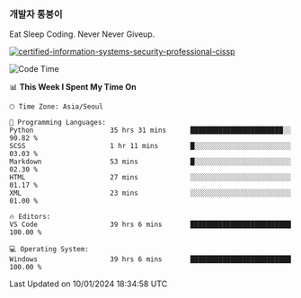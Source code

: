 ### 개발자 통붕이
Eat Sleep Coding.
Never Never Giveup.

[![certified-information-systems-security-professional-cissp](https://user-images.githubusercontent.com/44606727/157613689-acd84ec6-5f8f-4e79-89d9-a8d51f033634.png)](https://www.credly.com/badges/f394a010-85a0-450b-9136-8043af01d71c/public_url)

<!--START_SECTION:waka-->
![Code Time](http://img.shields.io/badge/Code%20Time-2%2C338%20hrs%2054%20mins-blue)

📊 **This Week I Spent My Time On** 

```text
🕑︎ Time Zone: Asia/Seoul

💬 Programming Languages: 
Python                   35 hrs 31 mins      ███████████████████████░░   90.82 % 
SCSS                     1 hr 11 mins        █░░░░░░░░░░░░░░░░░░░░░░░░   03.03 % 
Markdown                 53 mins             █░░░░░░░░░░░░░░░░░░░░░░░░   02.30 % 
HTML                     27 mins             ░░░░░░░░░░░░░░░░░░░░░░░░░   01.17 % 
XML                      23 mins             ░░░░░░░░░░░░░░░░░░░░░░░░░   01.00 % 

🔥 Editors: 
VS Code                  39 hrs 6 mins       █████████████████████████   100.00 % 

💻 Operating System: 
Windows                  39 hrs 6 mins       █████████████████████████   100.00 % 
```


 Last Updated on 10/01/2024 18:34:58 UTC
<!--END_SECTION:waka-->
